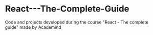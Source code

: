 # React---The-Complete-Guide
Code and projects developed during the course "React - The complete guide" made by Academind
